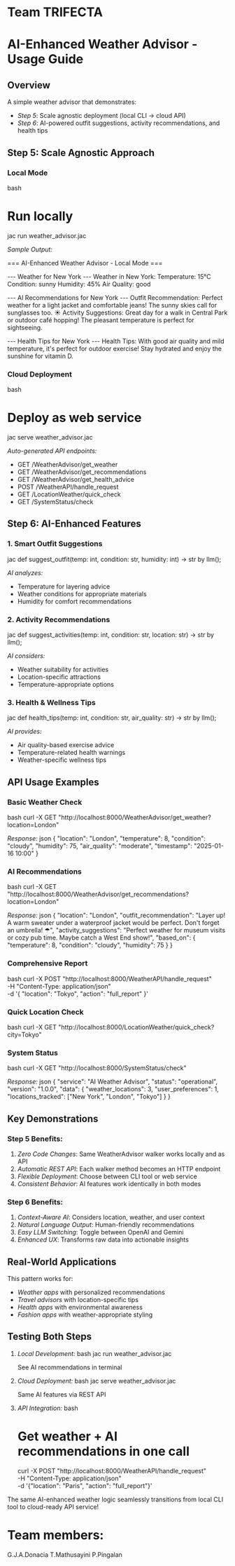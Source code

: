 # Team TRIFECTA
# AI-Enhanced Weather Advisor - Usage Guide

## Overview
A simple weather advisor that demonstrates:
- *Step 5*: Scale agnostic deployment (local CLI → cloud API)
- *Step 6*: AI-powered outfit suggestions, activity recommendations, and health tips

## Step 5: Scale Agnostic Approach

### Local Mode
bash
# Run locally
jac run weather_advisor.jac


*Sample Output:*

=== AI-Enhanced Weather Advisor - Local Mode ===

--- Weather for New York ---
   Weather in New York:
   Temperature: 15°C
   Condition: sunny
   Humidity: 45%
   Air Quality: good

--- AI Recommendations for New York ---
    Outfit Recommendation: Perfect weather for a light jacket and comfortable jeans! 
   The sunny skies call for sunglasses too. ☀
    Activity Suggestions: Great day for a walk in Central Park or outdoor café hopping! 
   The pleasant temperature is perfect for sightseeing.

--- Health Tips for New York ---
    Health Tips: With good air quality and mild temperature, it's perfect for outdoor 
   exercise! Stay hydrated and enjoy the sunshine for vitamin D.


### Cloud Deployment
bash
# Deploy as web service
jac serve weather_advisor.jac


*Auto-generated API endpoints:*
- GET /WeatherAdvisor/get_weather
- GET /WeatherAdvisor/get_recommendations
- GET /WeatherAdvisor/get_health_advice
- POST /WeatherAPI/handle_request
- GET /LocationWeather/quick_check
- GET /SystemStatus/check

## Step 6: AI-Enhanced Features

### 1. Smart Outfit Suggestions
jac
def suggest_outfit(temp: int, condition: str, humidity: int) -> str by llm();


*AI analyzes:*
- Temperature for layering advice
- Weather conditions for appropriate materials
- Humidity for comfort recommendations

### 2. Activity Recommendations
jac
def suggest_activities(temp: int, condition: str, location: str) -> str by llm();


*AI considers:*
- Weather suitability for activities
- Location-specific attractions
- Temperature-appropriate options

### 3. Health & Wellness Tips
jac
def health_tips(temp: int, condition: str, air_quality: str) -> str by llm();


*AI provides:*
- Air quality-based exercise advice
- Temperature-related health warnings
- Weather-specific wellness tips

## API Usage Examples

### Basic Weather Check
bash
curl -X GET "http://localhost:8000/WeatherAdvisor/get_weather?location=London"


*Response:*
json
{
  "location": "London",
  "temperature": 8,
  "condition": "cloudy",
  "humidity": 75,
  "air_quality": "moderate",
  "timestamp": "2025-01-16 10:00"
}


### AI Recommendations
bash
curl -X GET "http://localhost:8000/WeatherAdvisor/get_recommendations?location=London"


*Response:*
json
{
  "location": "London",
  "outfit_recommendation": "Layer up! A warm sweater under a waterproof jacket would be perfect. Don't forget an umbrella! ☂",
  "activity_suggestions": "Perfect weather for museum visits or cozy pub time. Maybe catch a West End show!",
  "based_on": {
    "temperature": 8,
    "condition": "cloudy",
    "humidity": 75
  }
}


### Comprehensive Report
bash
curl -X POST "http://localhost:8000/WeatherAPI/handle_request" \
  -H "Content-Type: application/json" \
  -d '{
    "location": "Tokyo",
    "action": "full_report"
  }'


### Quick Location Check
bash
curl -X GET "http://localhost:8000/LocationWeather/quick_check?city=Tokyo"


### System Status
bash
curl -X GET "http://localhost:8000/SystemStatus/check"


*Response:*
json
{
  "service": "AI Weather Advisor",
  "status": "operational",
  "version": "1.0.0",
  "data": {
    "weather_locations": 3,
    "user_preferences": 1,
    "locations_tracked": ["New York", "London", "Tokyo"]
  }
}


## Key Demonstrations

### Step 5 Benefits:
1. *Zero Code Changes*: Same WeatherAdvisor walker works locally and as API
2. *Automatic REST API*: Each walker method becomes an HTTP endpoint
3. *Flexible Deployment*: Choose between CLI tool or web service
4. *Consistent Behavior*: AI features work identically in both modes

### Step 6 Benefits:
1. *Context-Aware AI*: Considers location, weather, and user context
2. *Natural Language Output*: Human-friendly recommendations
3. *Easy LLM Switching*: Toggle between OpenAI and Gemini
4. *Enhanced UX*: Transforms raw data into actionable insights

## Real-World Applications

This pattern works for:
- *Weather apps* with personalized recommendations
- *Travel advisors* with location-specific tips
- *Health apps* with environmental awareness
- *Fashion apps* with weather-appropriate styling

## Testing Both Steps

1. *Local Development:*
   bash
   jac run weather_advisor.jac
   
   See AI recommendations in terminal

2. *Cloud Deployment:*
   bash
   jac serve weather_advisor.jac
   
   Same AI features via REST API

3. *API Integration:*
   bash
   # Get weather + AI recommendations in one call
   curl -X POST "http://localhost:8000/WeatherAPI/handle_request" \
     -H "Content-Type: application/json" \
     -d '{"location": "Paris", "action": "full_report"}'
   

The same AI-enhanced weather logic seamlessly transitions from local CLI tool to cloud-ready API service!

# Team members:
G.J.A.Donacia
T.Mathusayini
P.Pingalan
